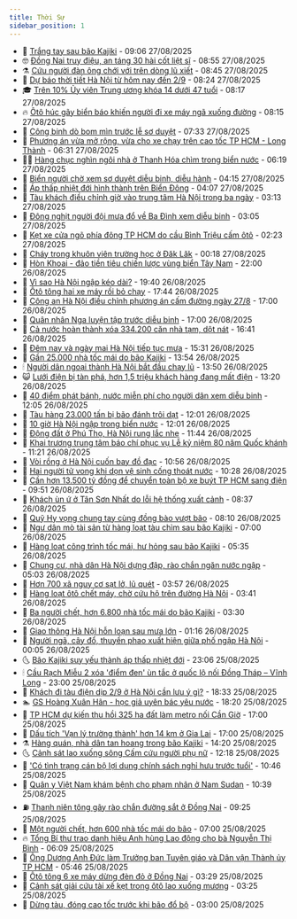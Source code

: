 ```yaml
---
title: Thời Sự
sidebar_position: 1
---
```


<!-- vnexpress-thoi-su:START -->
- 🦒 [Trắng tay sau bão Kajiki](https://vnexpress.net/trang-tay-sau-bao-kajiki-4932116.html) - 09:06 27/08/2025
- 🤓 [Đồng Nai truy điệu, an táng 30 hài cốt liệt sĩ](https://vnexpress.net/dong-nai-truy-dieu-an-tang-30-hai-cot-liet-si-4932210.html) - 08:55 27/08/2025
- ⚗️ [Cứu người đàn ông chới với trên dòng lũ xiết](https://vnexpress.net/cuu-nguoi-dan-ong-choi-voi-tren-dong-lu-xiet-4932203.html) - 08:45 27/08/2025
- 🌊 [Dự báo thời tiết Hà Nội từ hôm nay đến 2/9](https://vnexpress.net/du-bao-thoi-tiet-ha-noi-tu-hom-nay-den-2-9-4932150.html) - 08:24 27/08/2025
- 🎓 [Trên 10% Ủy viên Trung ương khóa 14 dưới 47 tuổi](https://vnexpress.net/tren-10-uy-vien-trung-uong-khoa-14-duoi-47-tuoi-4932067.html) - 08:17 27/08/2025
- 🔥 [Ôtô húc gãy biển báo khiến người đi xe máy ngã xuống đường](https://vnexpress.net/oto-huc-gay-bien-bao-khien-nguoi-di-xe-may-nga-xuong-duong-4932204.html) - 08:15 27/08/2025
- 🦏 [Công binh dò bom mìn trước lễ sơ duyệt](https://vnexpress.net/cong-binh-do-bom-min-truoc-le-so-duyet-4932132.html) - 07:33 27/08/2025
- 👺 [Phương án vừa mở rộng, vừa cho xe chạy trên cao tốc TP HCM - Long Thành](https://vnexpress.net/phuong-an-vua-mo-rong-vua-cho-xe-chay-tren-cao-toc-tp-hcm-long-thanh-4932146.html) - 06:31 27/08/2025
- 🧑‍🏫 [Hàng chục nghìn ngôi nhà ở Thanh Hóa chìm trong biển nước](https://vnexpress.net/hang-chuc-nghin-ngoi-nha-o-thanh-hoa-chim-trong-bien-nuoc-4932105.html) - 06:19 27/08/2025
- 🚦 [Biển người chờ xem sơ duyệt diễu binh, diễu hành](https://vnexpress.net/quan-dan-chuan-bi-so-duyet-mung-80-nam-quoc-khanh-4932056.html) - 04:15 27/08/2025
- 🎉 [Áp thấp nhiệt đới hình thành trên Biển Đông](https://vnexpress.net/ap-thap-nhiet-doi-hinh-thanh-tren-bien-dong-4932051.html) - 04:07 27/08/2025
- 🦒 [Tàu khách điều chỉnh giờ vào trung tâm Hà Nội trong ba ngày](https://vnexpress.net/tau-khach-dieu-chinh-gio-vao-trung-tam-ha-noi-trong-ba-ngay-4931971.html) - 03:13 27/08/2025
- 🤗 [Đông nghịt người đội mưa đổ về Ba Đình xem diễu binh](https://vnexpress.net/dong-nghit-nguoi-doi-mua-do-ve-ba-dinh-xem-dieu-binh-4931969.html) - 03:05 27/08/2025
- 💼 [Kẹt xe cửa ngõ phía đông TP HCM do cầu Bình Triệu cấm ôtô](https://vnexpress.net/ket-xe-cua-ngo-phia-dong-tp-hcm-do-cau-binh-trieu-cam-oto-4931966.html) - 02:23 27/08/2025
- 🤩 [Cháy trong khuôn viên trường học ở Đăk Lăk](https://vnexpress.net/chay-trong-khuon-vien-truong-hoc-o-dak-lak-4931923.html) - 00:18 27/08/2025
- 🤡 [Hòn Khoai - đảo tiền tiêu chiến lược vùng biển Tây Nam](https://vnexpress.net/hon-khoai-dao-tien-tieu-chien-luoc-vung-bien-tay-nam-4931806.html) - 22:00 26/08/2025
- 💯 [Vì sao Hà Nội ngập kéo dài?](https://vnexpress.net/vi-sao-ha-noi-ngap-keo-dai-4931898.html) - 19:40 26/08/2025
- 👺 [Ôtô tông hai xe máy rồi bỏ chạy](https://vnexpress.net/oto-tong-hai-xe-may-roi-bo-chay-4931906.html) - 17:44 26/08/2025
- 🌮 [Công an Hà Nội điều chỉnh phương án cấm đường ngày 27/8](https://vnexpress.net/cong-an-ha-noi-dieu-chinh-phuong-an-cam-duong-ngay-27-8-4931836.html) - 17:00 26/08/2025
- 🥸 [Quân nhân Nga luyện tập trước diễu binh](https://vnexpress.net/quan-nhan-nga-luyen-tap-truoc-dieu-binh-4931809.html) - 17:00 26/08/2025
- 🐻 [Cả nước hoàn thành xóa 334.200 căn nhà tạm, dột nát](https://vnexpress.net/ca-nuoc-hoan-thanh-xoa-334-200-can-nha-tam-dot-nat-4931888.html) - 16:41 26/08/2025
- 👀 [Đêm nay và ngày mai Hà Nội tiếp tục mưa](https://vnexpress.net/dem-nay-va-ngay-mai-ha-noi-tiep-tuc-mua-4931796.html) - 15:31 26/08/2025
- 🤔 [Gần 25.000 nhà tốc mái do bão Kajiki](https://vnexpress.net/gan-25-000-nha-toc-mai-do-bao-kajiki-4931868.html) - 13:54 26/08/2025
- 🕯 [Người dân ngoại thành Hà Nội bắt đầu chạy lũ](https://vnexpress.net/nguoi-dan-ngoai-thanh-ha-noi-bat-dau-chay-lu-4931870.html) - 13:50 26/08/2025
- 😺 [Lưới điện bị tàn phá, hơn 1,5 triệu khách hàng đang mất điện](https://vnexpress.net/luoi-dien-bi-tan-pha-hon-1-5-trieu-khach-hang-dang-mat-dien-4931709.html) - 13:20 26/08/2025
- 🦆 [40 điểm phát bánh, nước miễn phí cho người dân xem diễu binh](https://vnexpress.net/40-diem-phat-banh-nuoc-mien-phi-cho-nguoi-dan-xem-dieu-binh-4931841.html) - 12:05 26/08/2025
- 🧰 [Tàu hàng 23.000 tấn bị bão đánh trôi dạt](https://vnexpress.net/tau-hang-23-000-tan-bi-bao-danh-troi-dat-4931828.html) - 12:01 26/08/2025
- 🦍 [10 giờ Hà Nội ngập trong biển nước](https://vnexpress.net/10-gio-ha-noi-ngap-trong-bien-nuoc-4931757.html) - 12:01 26/08/2025
- 🧰 [Động đất ở Phú Thọ, Hà Nội rung lắc nhẹ](https://vnexpress.net/dong-dat-o-phu-tho-ha-noi-rung-lac-nhe-4931834.html) - 11:44 26/08/2025
- 💃 [Khai trương trung tâm báo chí phục vụ Lễ kỷ niệm 80 năm Quốc khánh](https://vnexpress.net/khai-truong-trung-tam-bao-chi-phuc-vu-le-ky-niem-80-nam-quoc-khanh-4931761.html) - 11:21 26/08/2025
- 🧰 [Vòi rồng ở Hà Nội cuốn bay đồ đạc](https://vnexpress.net/voi-rong-o-ha-noi-cuon-bay-do-dac-4931807.html) - 10:56 26/08/2025
- 🚀 [Hai người tử vong khi dọn vệ sinh cống thoát nước](https://vnexpress.net/hai-nguoi-tu-vong-khi-don-ve-sinh-cong-thoat-nuoc-4931690.html) - 10:28 26/08/2025
- 🎊 [Cần hơn 13.500 tỷ đồng để chuyển toàn bộ xe buýt TP HCM sang điện](https://vnexpress.net/can-hon-13-500-ty-dong-de-chuyen-toan-bo-xe-buyt-tp-hcm-sang-dien-4931752.html) - 09:51 26/08/2025
- 🤭 [Khách ùn ứ ở Tân Sơn Nhất do lỗi hệ thống xuất cảnh](https://vnexpress.net/khach-un-u-o-tan-son-nhat-do-loi-he-thong-xuat-canh-4931724.html) - 08:37 26/08/2025
- 🤗 [Quỹ Hy vọng chung tay cùng đồng bào vượt bão](https://vnexpress.net/quy-hy-vong-chung-tay-cung-dong-bao-vuot-bao-4931718.html) - 08:10 26/08/2025
- 🌈 [Ngư dân mò tài sản từ hàng loạt tàu chìm sau bão Kajiki](https://vnexpress.net/ngu-dan-mo-tai-san-tu-hang-loat-tau-chim-sau-bao-kajiki-4931626.html) - 07:00 26/08/2025
- 🦣 [Hàng loạt công trình tốc mái, hư hỏng sau bão Kajiki](https://vnexpress.net/hang-loat-cong-trinh-toc-mai-hu-hong-sau-bao-kajiki-4931592.html) - 05:35 26/08/2025
- 🎡 [Chung cư, nhà dân Hà Nội dựng đập, rào chắn ngăn nước ngập](https://vnexpress.net/chung-cu-nha-dan-ha-noi-dung-dap-rao-chan-ngan-nuoc-ngap-4931622.html) - 05:03 26/08/2025
- 🦏 [Hơn 700 xã nguy cơ sạt lở, lũ quét](https://vnexpress.net/hon-700-xa-nguy-co-sat-lo-lu-quet-4931529.html) - 03:57 26/08/2025
- 🎊 [Hàng loạt ôtô chết máy, chờ cứu hộ trên đường Hà Nội](https://vnexpress.net/hang-loat-oto-chet-may-cho-cuu-ho-tren-duong-ha-noi-4931547.html) - 03:41 26/08/2025
- 🫶 [Ba người chết, hơn 6.800 nhà tốc mái do bão Kajiki](https://vnexpress.net/ba-nguoi-chet-hon-6-800-nha-toc-mai-do-bao-kajiki-4931549.html) - 03:30 26/08/2025
- 🤔 [Giao thông Hà Nội hỗn loạn sau mưa lớn](https://vnexpress.net/giao-thong-ha-noi-hon-loan-sau-mua-lon-4931479.html) - 01:16 26/08/2025
- 🤠 [Người ngã, cây đổ, thuyền phao xuất hiện giữa phố ngập Hà Nội](https://vnexpress.net/nhieu-tuyen-pho-ha-noi-ngap-sau-4931446-tong-thuat.html) - 00:05 26/08/2025
- 🌜 [Bão Kajiki suy yếu thành áp thấp nhiệt đới](https://vnexpress.net/bao-kajiki-suy-yeu-thanh-ap-thap-nhiet-doi-4931438.html) - 23:06 25/08/2025
- 🕯 [Cầu Rạch Miễu 2 xóa &#39;điểm đen&#39; ùn tắc ở quốc lộ nối Đồng Tháp – Vĩnh Long](https://vnexpress.net/cau-rach-mieu-2-xoa-diem-den-un-tac-o-quoc-lo-noi-dong-thap-vinh-long-4931070.html) - 23:00 25/08/2025
- 🤔 [Khách đi tàu điện dịp 2/9 ở Hà Nội cần lưu ý gì?](https://vnexpress.net/khach-di-tau-dien-dip-2-9-o-ha-noi-can-luu-y-gi-4931406.html) - 18:33 25/08/2025
- 🏊 [GS Hoàng Xuân Hãn - học giả uyên bác yêu nước](https://vnexpress.net/gs-hoang-xuan-han-hoc-gia-uyen-bac-yeu-nuoc-4929999.html) - 18:20 25/08/2025
- 🌮 [TP HCM dự kiến thu hồi 325 ha đất làm metro nối Cần Giờ](https://vnexpress.net/tp-hcm-du-kien-thu-hoi-325-ha-dat-lam-metro-noi-can-gio-4931371.html) - 17:00 25/08/2025
- 🫣 [Dấu tích &#39;Vạn lý trường thành&#39; hơn 14 km ở Gia Lai](https://vnexpress.net/dau-tich-van-ly-truong-thanh-hon-14-km-o-gia-lai-4931349.html) - 17:00 25/08/2025
- ⚗️ [Hàng quán, nhà dân tan hoang trong bão Kajiki](https://vnexpress.net/hang-quan-nha-dan-tan-hoang-trong-bao-kajiki-4931407.html) - 14:20 25/08/2025
- 🌜 [Cảnh sát lao xuống sông Cấm cứu người phụ nữ](https://vnexpress.net/canh-sat-lao-xuong-song-cam-cuu-nguoi-phu-nu-4931366.html) - 12:18 25/08/2025
- 🌁 [&#39;Có tình trạng cán bộ lợi dụng chính sách nghỉ hưu trước tuổi&#39;](https://vnexpress.net/co-tinh-trang-can-bo-loi-dung-chinh-sach-nghi-huu-truoc-tuoi-4931369.html) - 10:46 25/08/2025
- 🐲 [Quân y Việt Nam khám bệnh cho phạm nhân ở Nam Sudan](https://vnexpress.net/quan-y-viet-nam-kham-benh-cho-pham-nhan-o-nam-sudan-4931323.html) - 10:39 25/08/2025
- ⛽️ [Thanh niên tông gãy rào chắn đường sắt ở Đồng Nai](https://vnexpress.net/thanh-nien-tong-gay-rao-chan-duong-sat-o-dong-nai-4931324.html) - 09:25 25/08/2025
- 🗽 [Một người chết, hơn 600 nhà tốc mái do bão](https://vnexpress.net/truc-tiep-tin-bao-moi-nhat-ngay-25-8-4931231-tong-thuat.html) - 07:00 25/08/2025
- 🔥 [Tổng Bí thư trao danh hiệu Anh hùng Lao động cho bà Nguyễn Thị Bình](https://vnexpress.net/tong-bi-thu-trao-danh-hieu-anh-hung-lao-dong-cho-ba-nguyen-thi-binh-4931227.html) - 06:09 25/08/2025
- 💯 [Ông Dương Anh Đức làm Trưởng ban Tuyên giáo và Dân vận Thành ủy TP HCM](https://vnexpress.net/ong-duong-anh-duc-lam-truong-ban-tuyen-giao-va-dan-van-thanh-uy-tp-hcm-4931222.html) - 05:46 25/08/2025
- 🦆 [Ôtô tông 6 xe máy dừng đèn đỏ ở Đồng Nai](https://vnexpress.net/oto-tong-6-xe-may-dung-den-do-o-dong-nai-4931128.html) - 03:29 25/08/2025
- 🫣 [Cảnh sát giải cứu tài xế kẹt trong ôtô lao xuống mương](https://vnexpress.net/canh-sat-giai-cuu-tai-xe-ket-trong-oto-lao-xuong-muong-4931138.html) - 03:25 25/08/2025
- 🤡 [Dừng tàu, đóng cao tốc trước khi bão đổ bộ](https://vnexpress.net/chay-dua-truoc-khi-bao-kajiki-do-bo-4931111-tong-thuat.html) - 03:00 25/08/2025<!-- vnexpress-thoi-su:END -->